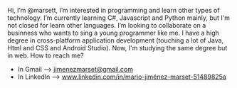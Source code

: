 Hi, I’m @marsett, I’m interested in programming and learn other types of technology.
I’m currently learning C#, Javascript and Python mainly, but I'm not closed for learn other languages.
I’m looking to collaborate on a businness who wants to sing a young programmer like me.
I have a high degree in cross-platform application development (touching a lot of Java, Html and CSS 
and Android Studio). Now, I'm studying the same degree but in web.
How to reach me?
- In Gmail --> jimenezmarset@gmail.com
- In LinkedIn --> www.linkedin.com/in/mario-jiménez-marset-51489825a
